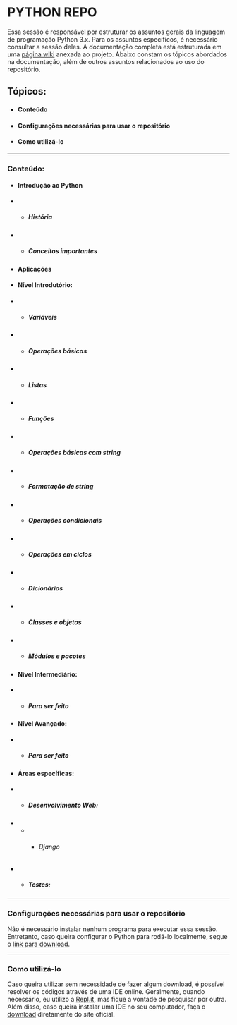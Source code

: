 # PYTHON REPO
Essa sessão é responsável por estruturar os assuntos gerais da linguagem de programação Python 3.x. Para os assuntos específicos, é necessário consultar a sessão deles. A documentação completa está estruturada em uma [página wiki](https://github.com/ItaloSSilva19/programming_languages/wiki/Python) anexada ao projeto. Abaixo constam os tópicos abordados na documentação, além de outros assuntos relacionados ao uso do repositório.

## Tópicos:
*  #### Conteúdo  
*  #### Configurações necessárias para usar o repositório
*  #### Como utilizá-lo

---

### Conteúdo:  
*  #### Introdução ao Python  
*  *  ##### História
*  *  ##### Conceitos importantes
*  #### Aplicações
*  #### Nível Introdutório:  
*  *  ##### Variáveis  
*  *  ##### Operações básicas  
*  *  ##### Listas  
*  *  ##### Funções  
*  *  ##### Operações básicas com string  
*  *  ##### Formatação de string  
*  *  ##### Operações condicionais  
*  *  ##### Operações em ciclos  
*  *  ##### Dicionários  
*  *  ##### Classes e objetos  
*  *  ##### Módulos e pacotes  
*  #### Nível Intermediário:  
*  *  ##### **Para ser feito**  
*  #### Nível Avançado:  
*  *  ##### **Para ser feito** 
*  #### Áreas específicas:  
*  *  ##### Desenvolvimento Web:  
*  *  *  ###### Django  
*  *  ##### Testes:  

---

### Configurações necessárias para usar o repositório

Não é necessário instalar nenhum programa para executar essa sessão. Entretanto, caso queira configurar o Python para rodá-lo localmente, segue o [link para download](https://www.python.org/downloads/).

---

### Como utilizá-lo
Caso queira utilizar sem necessidade de fazer algum download, é possível resolver os códigos através de uma IDE online. Geralmente, quando necessário, eu utilizo a [Repl.it](https://repl.it/), mas fique a vontade de pesquisar por outra. Além disso, caso queira instalar uma IDE no seu computador, faça o [download](https://www.python.org/downloads/) diretamente do site oficial.




